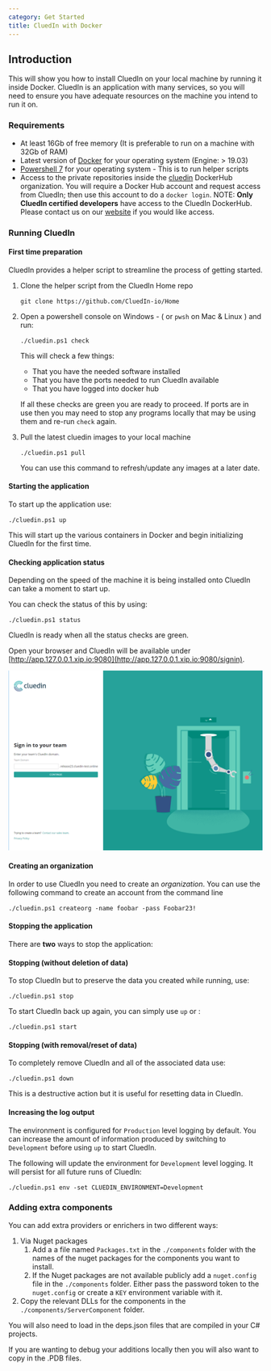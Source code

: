```yaml
---
category: Get Started
title: CluedIn with Docker
---
```


## Introduction

This will show you how to install CluedIn on your local machine by running it inside Docker. CluedIn is an application with many services, so you will need to ensure you have adequate resources on the machine you intend to run it on.

### Requirements

- At least 16Gb of free memory (It is preferable to run on a machine with 32Gb of RAM)
- Latest version of [Docker](https://docs.docker.com/get-docker/) for your operating system  (Engine: > 19.03)
- [Powershell 7](https://github.com/PowerShell/PowerShell) for your operating system - This is to run helper scripts
- Access to the private repositories inside the [cluedin](https://hub.docker.com/u/cluedin/) DockerHub organization. You will require a Docker Hub account and request access from CluedIn; then use this account to do a ```docker login```.
    NOTE: **Only CluedIn certified developers** have access to the CluedIn DockerHub. Please contact us on our [website](https://www.cluedin.com/) if you would like access.

### Running CluedIn

#### First time preparation

CluedIn provides a helper script to streamline the process of getting started.

1. Clone the helper script from the CluedIn Home repo
    ```shell
    git clone https://github.com/CluedIn-io/Home
    ```

1. Open a powershell console on Windows - ( or `pwsh` on Mac & Linux ) and run:
    ```shell
    ./cluedin.ps1 check
    ```
    This will check a few things:
    * That you have the needed software installed
    * That you have the ports needed to run CluedIn available
    * That you have logged into docker hub

    If all these checks are green you are ready to proceed. If ports are in use then you may need to stop any programs locally that may be using them and re-run `check` again.

1. Pull the latest cluedin images to your local machine
    ```shell
    ./cluedin.ps1 pull
    ```
    You can use this command to refresh/update any images at a later date.

#### Starting the application

To start up the application use:

```shell
./cluedin.ps1 up
```
This will start up the various containers in Docker and begin initializing CluedIn for the first time.

#### Checking application status

Depending on the speed of the machine it is being installed onto CluedIn can take a moment to start up.

You can check the status of this by using:
```shell
./cluedin.ps1 status
```

CluedIn is ready when all the status checks are green.

Open your browser and CluedIn will be available under [http://app.127.0.0.1.xip.io:9080](http://app.127.0.0.1.xip.io:9080/signin).

![First screen](first-screen-app.PNG)

#### Creating an organization

In order to use CluedIn you need to create an *organization*.
You can use the following command to create an account from the command line

```shell
./cluedin.ps1 createorg -name foobar -pass Foobar23!
```

#### Stopping the application

There are **two** ways to stop the application:

#### Stopping (without deletion of data)

To stop CluedIn but to preserve the data you created while running, use:

```shell
./cluedin.ps1 stop
```

To start CluedIn back up again, you can simply use `up` or :

```shell
./cluedin.ps1 start
```

#### Stopping (with removal/reset of data)

To completely remove CluedIn and all of the associated data use:

```shell
./cluedin.ps1 down
```

This is a destructive action but it is useful for resetting data in CluedIn.


#### Increasing the log output

The environment is configured for `Production` level logging by default.
You can increase the amount of information produced by switching to `Development` before using `up` to start CluedIn.

The following will update the environment for `Development` level logging.  It will persist for all future runs of CluedIn:
```shell
./cluedin.ps1 env -set CLUEDIN_ENVIRONMENT=Development
```
### Adding extra components

You can add extra providers or enrichers in two different ways:

1. Via Nuget packages
    1. Add a a file named `Packages.txt` in the `./components` folder with the names of the nuget packages for the components you want to install.
    2. If the Nuget packages are not available publicly add a `nuget.config` file in the `./components` folder. Either pass the password token to the `nuget.config` or create a `KEY` environment variable with it.
2. Copy the relevant DLLs for the components in the `./components/ServerComponent` folder. 

You will also need to load in the deps.json files that are compiled in your C# projects.

If you are wanting to debug your additions locally then you will also want to copy in the .PDB files.

